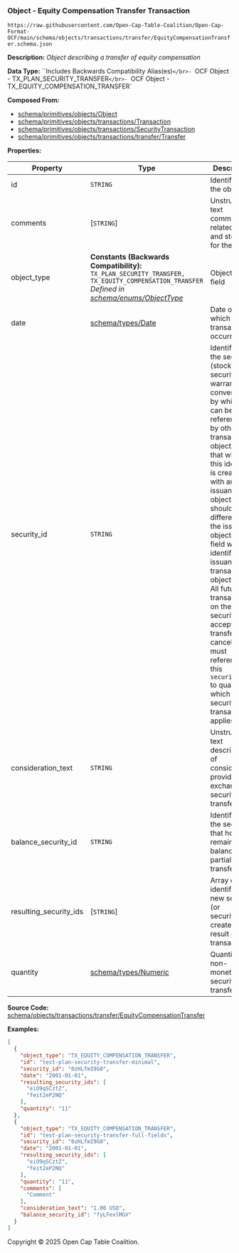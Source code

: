 ### Object - Equity Compensation Transfer Transaction

`https://raw.githubusercontent.com/Open-Cap-Table-Coalition/Open-Cap-Format-OCF/main/schema/objects/transactions/transfer/EquityCompensationTransfer.schema.json`

**Description:** _Object describing a transfer of equity compensation_

**Data Type:** ``Includes Backwards Compatibility Alias(es)`</br>- `OCF Object - TX_PLAN_SECURITY_TRANSFER`</br>- `OCF Object - TX_EQUITY_COMPENSATION_TRANSFER`

**Composed From:**

- [schema/primitives/objects/Object](../../../primitives/objects/Object.md)
- [schema/primitives/objects/transactions/Transaction](../../../primitives/objects/transactions/Transaction.md)
- [schema/primitives/objects/transactions/SecurityTransaction](../../../primitives/objects/transactions/SecurityTransaction.md)
- [schema/primitives/objects/transactions/transfer/Transfer](../../../primitives/objects/transactions/transfer/Transfer.md)

**Properties:**

| Property               | Type                                                                                                                                                                           | Description                                                                                                                                                                                                                                                                                                                                                                                                                                                                                                 | Required   |
| ---------------------- | ------------------------------------------------------------------------------------------------------------------------------------------------------------------------------ | ----------------------------------------------------------------------------------------------------------------------------------------------------------------------------------------------------------------------------------------------------------------------------------------------------------------------------------------------------------------------------------------------------------------------------------------------------------------------------------------------------------- | ---------- |
| id                     | `STRING`                                                                                                                                                                       | Identifier for the object                                                                                                                                                                                                                                                                                                                                                                                                                                                                                   | `REQUIRED` |
| comments               | [`STRING`]                                                                                                                                                                     | Unstructured text comments related to and stored for the object                                                                                                                                                                                                                                                                                                                                                                                                                                             | -          |
| object_type            | **Constants (Backwards Compatibility):** `TX_PLAN_SECURITY_TRANSFER, TX_EQUITY_COMPENSATION_TRANSFER`</br>_Defined in [schema/enums/ObjectType](../../../enums/ObjectType.md)_ | Object type field                                                                                                                                                                                                                                                                                                                                                                                                                                                                                           | `REQUIRED` |
| date                   | [schema/types/Date](../../../types/Date.md)                                                                                                                                    | Date on which the transaction occurred                                                                                                                                                                                                                                                                                                                                                                                                                                                                      | `REQUIRED` |
| security_id            | `STRING`                                                                                                                                                                       | Identifier for the security (stock, plan security, warrant, or convertible) by which it can be referenced by other transaction objects. Note that while this identifier is created with an issuance object, it should be different than the issuance object's `id` field which identifies the issuance transaction object itself. All future transactions on the security (e.g. acceptance, transfer, cancel, etc.) must reference this `security_id` to qualify which security the transaction applies to. | `REQUIRED` |
| consideration_text     | `STRING`                                                                                                                                                                       | Unstructured text description of consideration provided in exchange for security transfer                                                                                                                                                                                                                                                                                                                                                                                                                   | -          |
| balance_security_id    | `STRING`                                                                                                                                                                       | Identifier for the security that holds the remainder balance (for partial transfers)                                                                                                                                                                                                                                                                                                                                                                                                                        | -          |
| resulting_security_ids | [`STRING`]                                                                                                                                                                     | Array of identifiers for new security (or securities) created as a result of the transaction                                                                                                                                                                                                                                                                                                                                                                                                                | `REQUIRED` |
| quantity               | [schema/types/Numeric](../../../types/Numeric.md)                                                                                                                              | Quantity of non-monetary security units transferred                                                                                                                                                                                                                                                                                                                                                                                                                                                         | `REQUIRED` |

**Source Code:** [schema/objects/transactions/transfer/EquityCompensationTransfer](../../../../../../schema/objects/transactions/transfer/EquityCompensationTransfer.schema.json)

**Examples:**

```json
[
  {
    "object_type": "TX_EQUITY_COMPENSATION_TRANSFER",
    "id": "test-plan-security-transfer-minimal",
    "security_id": "0zHLfmI9G0",
    "date": "2001-01-01",
    "resulting_security_ids": [
      "eiO9qSCztZ",
      "feit2eP2NQ"
    ],
    "quantity": "11"
  },
  {
    "object_type": "TX_EQUITY_COMPENSATION_TRANSFER",
    "id": "test-plan-security-transfer-full-fields",
    "security_id": "0zHLfmI9G0",
    "date": "2001-01-01",
    "resulting_security_ids": [
      "eiO9qSCztZ",
      "feit2eP2NQ"
    ],
    "quantity": "11",
    "comments": [
      "Comment"
    ],
    "consideration_text": "1.00 USD",
    "balance_security_id": "fyLFexlMGV"
  }
]
```

Copyright © 2025 Open Cap Table Coalition.
